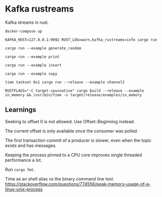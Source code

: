 # Kafka rustreams

Kafka streams in rust.

`docker-compose up`

`KAFKA_HOST=127.0.0.1:9092 RUST_LOG=warn,kafka_rustreams=info cargo run`

`cargo run --example generate_random`

`cargo run --example print`

`cargo run --example insert`

`cargo run --example copy`

`time taskset 0x1 cargo run --release --example channel3`

`RUSTFLAGS="-C target-cpu=native" cargo build --release --example in_memory && /usr/bin/time -v target/release/examples/in_memory`


## Learnings

Seeking to offset 0 is not allowed. Use Offset::Beginning instead.

The current offset is only available once the consumer was polled.

The first transaction commit of a producer is slower, even when the topic exists and has messages.

Keeping the process pinned to a CPU core improves single threaded performance a lot.

Run `cargo fmt`.

Time as an shell alias vs the binary command line tool. https://stackoverflow.com/questions/774556/peak-memory-usage-of-a-linux-unix-process
